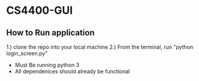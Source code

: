 ﻿# CS4400-GUI

## How to Run application
1.) clone the repo into your local machine
2.) From the terminal, run "python login_screen.py"

* Must Be running python 3
* All dependenices should already be functional
